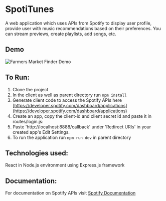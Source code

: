 # SpotiTunes

A web application which uses APIs from Spotify to display user profile, provide user with music recommendations based on their preferences. You can stream previews, create playlists, add songs, etc.


## Demo

![Farmers Market Finder Demo](gif/SpotiTune.gif)


## To Run: 

1. Clone the project
2. In the client as well as parent directory run ```npm install```
3. Generate client code to access the Spotify APIs here [https://developer.spotify.com/dashboard/applications](https://developer.spotify.com/dashboard/applications)
4. Create an app, copy the client-id and client secret id and paste it in routes/login.js:
5. Paste 'http://localhost:8888/callback' under 'Redirect URIs' in your created app's Edit Settings.
6. To run the application run ```npm run dev``` in parent directory

## Technologies used:

React in Node.js environment using Express.js framework

## Documentation:

For documentation on Spotify APIs visit [Spotify Documentation](https://developer.spotify.com/documentation/web-api/)
